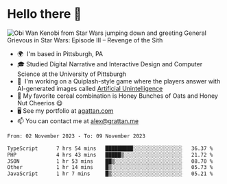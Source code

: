 <!--
**GameDog9988/GameDog9988** is a ✨ _special_ ✨ repository because its `README.md` (this file) appears on your GitHub profile.

Here are some ideas to get you started:

- 🔭 I’m currently working on ...
- 🌱 I’m currently learning ...
- 👯 I’m looking to collaborate on ...
- 🤔 I’m looking for help with ...
- 💬 Ask me about ...
- 📫 How to reach me: ...
- 😄 Pronouns: ...
- ⚡ Fun fact: ...
-->



Hello there 👋
==================================

![Obi Wan Kenobi from Star Wars jumping down and greeting General Grievous in Star Wars: Episode III – Revenge of the Sith](https://github.com/agrattan0820/agrattan0820/assets/51346343/689e56eb-29be-46a5-a079-28ea727b5f7e)


- 🌍  I'm based in Pittsburgh, PA
- 🎓  Studied Digital Narrative and Interactive Design and Computer Science at the University of Pittsburgh
- 👾  I'm working on a Quiplash-style game where the players answer with AI-generated images called [Artificial Unintelligence](https://github.com/agrattan0820/artificial-unintelligence)
- 🥣  My favorite cereal combination is Honey Bunches of Oats and Honey Nut Cheerios 😋
- 🖥️  See my portfolio at [agattan.com](http://agrattan.com/)
- 📫  You can contact me at [alex@grattan.me](mailto:alex@grattan.me)

<!--START_SECTION:waka-->

```txt
From: 02 November 2023 - To: 09 November 2023

TypeScript      7 hrs 54 mins   █████████░░░░░░░░░░░░░░░░   36.37 %
PHP             4 hrs 43 mins   █████▒░░░░░░░░░░░░░░░░░░░   21.72 %
JSON            1 hr 53 mins    ██▒░░░░░░░░░░░░░░░░░░░░░░   08.70 %
Other           1 hr 14 mins    █▒░░░░░░░░░░░░░░░░░░░░░░░   05.73 %
JavaScript      1 hr 7 mins     █▒░░░░░░░░░░░░░░░░░░░░░░░   05.21 %
```

<!--END_SECTION:waka-->
